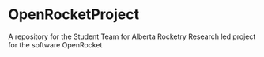 # OpenRocketProject
A repository for the Student Team for Alberta Rocketry Research led project for the software OpenRocket
